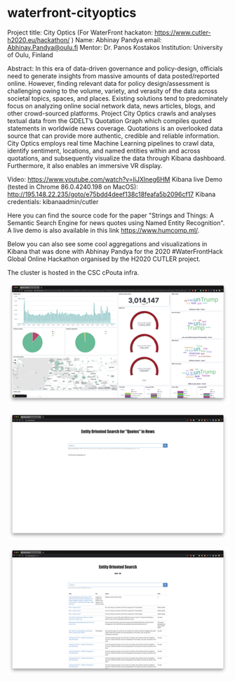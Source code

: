 # waterfront-cityoptics

Project title: City Optics (For WaterFront hackaton: https://www.cutler-h2020.eu/hackathon/ )
Name: Abhinay Pandya
email: Abhinay.Pandya@oulu.fi
Mentor: Dr. Panos Kostakos
Institution: University of Oulu, Finland

Abstract: In this era of data-driven governance and policy-design, officials need to generate insights from massive amounts of data posted/reported online. However, finding relevant data for policy design/assessment is challenging owing to the volume, variety, and verasity of the data across  societal topics, spaces, and places. Existing solutions tend to predominately focus on analyzing online social network data, news articles, blogs, and other crowd-sourced platforms. Project City Optics crawls and analyses textual data from the GDELT’s Quotation Graph which compiles quoted statements in worldwide news coverage. Quotations is an overlooked data source that can provide more authentic, credible and reliable information. City Optics employs  real time Machine Learning pipelines to crawl data, identify sentiment, locations, and named entities within and across quotations, and subsequently visualize the data through Kibana dashboard. Furthermore, it also enables an immersive VR display.

Video: https://www.youtube.com/watch?v=IiJXlneg6HM
Kibana live Demo (tested in Chrome 86.0.4240.198 on MacOS): http://195.148.22.235/goto/e75bdd4deef138c18feafa5b2096cf17
Kibana credentials: kibanaadmin/cutler

Here you can find the source code for the paper "Strings and Things: A Semantic Search Engine for news quotes using Named Entity Recognition". A live demo is also available in this link https://www.humcomp.ml/.

Below you can also see some cool aggregations and visualizations in Kibana that was done with Abhinay Pandya for the 2020 #WaterFrontHack Global Online Hackathon organised by the H2020 CUTLER project.

The cluster is hosted in the CSC cPouta infra.

<p align="center">
  <img src="kibana.png" title="Kibana dashboard">
</p>


<p align="center">
  <img src="pic1.png" title="Search Engine Frontend">
</p>

<p align="center">
  <img src="pic2.png" title="Search Engine results">
</p>

